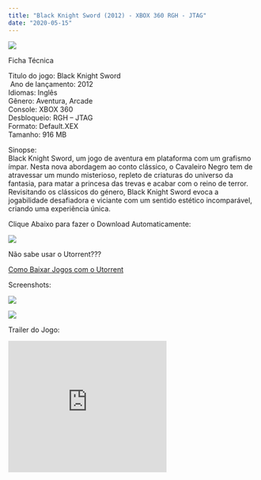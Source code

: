 ```yaml
---
title: "Black Knight Sword (2012) - XBOX 360 RGH - JTAG"
date: "2020-05-15"
---
```


[![](https://4.bp.blogspot.com/-Z2sOnpyHFSw/Xr6xhDyZatI/AAAAAAAAGXc/CVxU-TZKRYUBqR38vcX4s7DtsJP9rNRSACLcBGAsYHQ/s320/cover_orig-3-219x300.jpg)](https://4.bp.blogspot.com/-Z2sOnpyHFSw/Xr6xhDyZatI/AAAAAAAAGXc/CVxU-TZKRYUBqR38vcX4s7DtsJP9rNRSACLcBGAsYHQ/s1600/cover_orig-3-219x300.jpg)

Ficha Técnica

Titulo do jogo: Black Knight Sword  
 Ano de lançamento: 2012  
Idiomas: Inglês  
Gênero: Aventura, Arcade  
Console: XBOX 360  
Desbloqueio: RGH – JTAG  
Formato: Default.XEX  
Tamanho: 916 MB

  
Sinopse:  
Black Knight Sword, um jogo de aventura em plataforma com um grafismo ímpar. Nesta nova abordagem ao conto clássico, o Cavaleiro Negro tem de atravessar um mundo misterioso, repleto de criaturas do universo da fantasia, para matar a princesa das trevas e acabar com o reino de terror. Revisitando os clássicos do género, Black Knight Sword evoca a jogabilidade desafiadora e viciante com um sentido estético incomparável, criando uma experiência única.

Clique Abaixo para fazer o Download Automaticamente:

[![](https://1.bp.blogspot.com/-ZiyKr4TPKHg/XqoHsQG1YpI/AAAAAAAAFU0/2TSF5tAU16YCRCDeI6UL7VZxWtpmWQ_cQCPcBGAYYCw/s1600/MAGNET-LINK-300x77.png)](https://zee.gl/lMITFAPV)

Não sabe usar o Utorrent???

[Como Baixar Jogos com o Utorrent](https://ultragames-torrents.blogspot.com/2020/04/como-baixar-jogos-com-o-utorrent.html)

Screenshots:

[![](https://1.bp.blogspot.com/-ovpT9PwwXN4/Xr7M-BvZw0I/AAAAAAAAGXo/0_kEN_weGsMyxIl-jmo7HhD_ezXCzSPAQCLcBGAsYHQ/s320/bks_upgrade.jpg)](https://1.bp.blogspot.com/-ovpT9PwwXN4/Xr7M-BvZw0I/AAAAAAAAGXo/0_kEN_weGsMyxIl-jmo7HhD_ezXCzSPAQCLcBGAsYHQ/s1600/bks_upgrade.jpg)

[![](https://1.bp.blogspot.com/-9FZax6uOO_w/Xr7M-LJQ8KI/AAAAAAAAGXs/xyvJBj0f0nw4d1VOJlOZv3L6ktSmvHkcACLcBGAsYHQ/s320/ed6e5cbeb6fa325b4334dc295318edef-1200-80.jpg)](https://1.bp.blogspot.com/-9FZax6uOO_w/Xr7M-LJQ8KI/AAAAAAAAGXs/xyvJBj0f0nw4d1VOJlOZv3L6ktSmvHkcACLcBGAsYHQ/s1600/ed6e5cbeb6fa325b4334dc295318edef-1200-80.jpg)

Trailer do Jogo:

<iframe width="320" height="266" class="YOUTUBE-iframe-video" data-thumbnail-src="https://i.ytimg.com/vi/luKfyDtMR24/0.jpg" src="https://www.youtube.com/embed/luKfyDtMR24?feature=player_embedded" frameborder="0" allowfullscreen></iframe>
